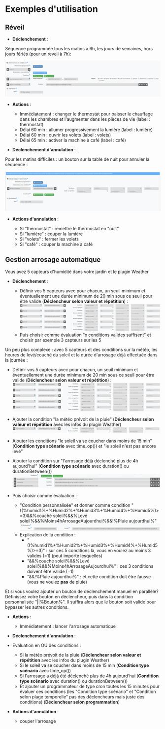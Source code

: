 Exemples d'utilisation
===

Réveil
---

* **Déclenchement** :

Séquence programmée tous les matins à 6h, les jours de semaines, hors jours fériés (pour un reveil à 7h):

![](https://raw.githubusercontent.com/AgP42/sequencing/dev/docs/assets/images/ExOngletTriggerReveil.png)

* **Actions** :

  * Immédiatement : changer le thermostat pour baisser le chauffage dans les chambres et l'augmenter dans les pièces de vie (label : thermostat)
  * Délai 60 min : allumer progressivement la lumière (label : lumière)
  * Délai 60 min : ouvrir les volets (label : volets)
  * Délai 65 min : activer la machine à café (label : café)

* **Déclenchement d'annulation** :

Pour les matins difficiles : un bouton sur la table de nuit pour annuler la séquence :

![](https://raw.githubusercontent.com/AgP42/sequencing/dev/docs/assets/images/ExTriggerAnnulationReveil.png)

* **Actions d'annulation** :

  * Si "thermostat" : remettre le thermostat en "nuit"
  * Si "lumière" : couper la lumière
  * Si "volets" : fermer les volets
  * Si "café" : couper la machine à café

Gestion arrosage automatique
---

Vous avez 5 capteurs d'humidité dans votre jardin et le plugin Weather

* **Déclenchement** :

  * Définir vos 5 capteurs avec pour chacun, un seuil minimum et éventuellement une durée minimum de 20 min sous ce seuil pour être valide (**Déclencheur selon valeur et répétition**) :
![](https://raw.githubusercontent.com/AgP42/sequencing/dev/docs/assets/images/ExArrosage5Humid.png)
  * Puis choisir comme évaluation "x conditions valides suffisent" et choisir par exemple 3 capteurs sur les 5

Un peu plus complexe : avec 5 capteurs et des conditions sur la météo, les heures de levé/couché du soleil et la durée d'arrosage déjà effectuée dans la journée :
  * Définir vos 5 capteurs avec pour chacun, un seuil minimum et éventuellement une durée minimum de 20 min sous ce seuil pour être valide (**Déclencheur selon valeur et répétition**) :
![](https://raw.githubusercontent.com/AgP42/sequencing/dev/docs/assets/images/ExArrosage5Humid.png)
  * Ajouter la condition "la météo prévoit de la pluie" (**Déclencheur selon valeur et répétition** avec les infos du plugin Weather)
![](https://raw.githubusercontent.com/AgP42/sequencing/dev/docs/assets/images/ExArrosagePluie.png)
  * Ajouter les conditions "le soleil va se coucher dans moins de 15 min" (**Condition type scénario** avec time_op()) et "le soleil n'est pas encore levé"
  * Ajouter la condition sur "l'arrosage déjà déclenché plus de 4h aujourd'hui" (**Condition type scénario** avec duration() ou durationBetween())
![](https://raw.githubusercontent.com/AgP42/sequencing/dev/docs/assets/images/ExArrosageConditions.png)

  * Puis choisir comme évaluation :
    * "Condition personnalisée" et donner comme condition "((%humid1%+%Humid2%+%Humid3%+%Humid4%+%Humid5%)>=3)&&%couché soleil%&&%Levé soleil%&&%Moins4hArrosageAujourdhui%&&!%Pluie aujourdhui%"
![](https://raw.githubusercontent.com/AgP42/sequencing/dev/docs/assets/images/ExArrosageEvaluation.png)
    * Explication de la condition :
      * "((%humid1%+%Humid2%+%Humid3%+%Humid4%+%Humid5%)>=3)" : sur ces 5 conditions là, vous en voulez au moins 3 valides (=1) (peut importe lesquelles)
      * "&&%couché soleil%&&%Levé soleil%&&%Moins4hArrosageAujourdhui%" : ces 3 conditions doivent être valide (=1)
      * "&&!%Pluie aujourdhui%" : et cette condition doit être fausse (vous ne voulez **pas** de pluie)

Et si vous voulez ajouter un bouton de déclenchement manuel en parallèle? Définissez votre bouton en déclencheur, puis dans la condition personnalisée "||%Bouton%". Il suffira alors que le bouton soit valide pour bypasser les autres conditions.

* **Actions** :

  * Immédiatement : lancer l'arrosage automatique

* **Déclenchement d'annulation** :

* Evaluation en OU des conditions :
  * Si la météo prévoit de la pluie (**Déclencheur selon valeur et répétition** avec les infos du plugin Weather)
  * Si le soleil va se coucher dans moins de 15 min (**Condition type scénario** avec time_op())
  * Si l'arrosage a déjà été déclenché plus de 4h aujourd'hui (**Condition type scénario** avec duration() ou durationBetween())
  * Et ajouter un programmateur de type cron toutes les 15 minutes pour évaluer ces conditions (les "Condition type scénario" et "Condition selon plage temporelle" pas des déclencheurs mais juste des conditions) (**Déclencheur selon programmation**)

* **Actions d'annulation** :

  * couper l'arrosage
